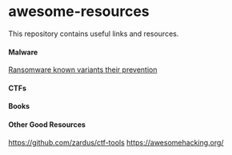 # awesome-resources
This repository contains useful links and resources.





#### Malware

[Ransomware known variants their prevention](https://docs.google.com/spreadsheets/d/1TWS238xacAto-fLKh1n5uTsdijWdCEsGIM0Y0Hvmc5g/pubhtml)

#### CTFs

#### Books

#### Other Good Resources
   <https://github.com/zardus/ctf-tools>
   <https://awesomehacking.org/>
